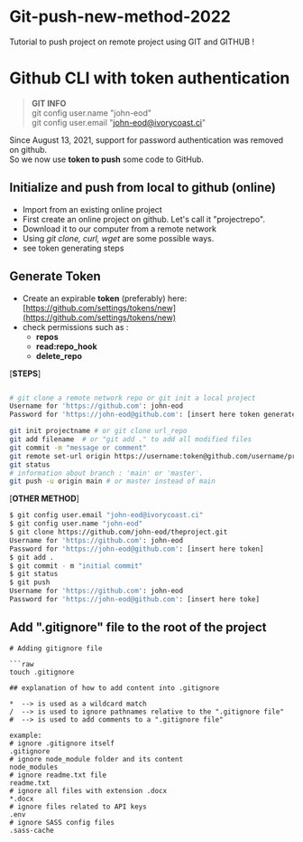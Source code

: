 # Git-push-new-method-2022
Tutorial to push project on remote project using GIT and GITHUB !

# Github CLI with token authentication

> **GIT INFO**  
git config user.name "john-eod"  
git config user.email "john-eod@ivorycoast.ci"  

Since August 13, 2021, support for password authentication was removed on github.  
So we now use **token to push** some code to GitHub.  

## Initialize and push from local to github (online)
- Import from an existing online project  
- First create an online project on github. Let's call it "projectrepo".  
- Download it to our computer from a remote network  
- Using *git clone, curl, wget* are some possible ways. 
- see token generating steps

## Generate Token 
- Create an expirable **token** (preferably) here: [https://github.com/settings/tokens/new](https://github.com/settings/tokens/new)  
- check permissions such as :  
   - **repos**  
   - **read:repo_hook**  
   - **delete_repo**  
  
[**STEPS**]

```sh 

# git clone a remote network repo or git init a local project
Username for 'https://github.com': john-eod
Password for 'https://john-eod@github.com': [insert here token generated] 

git init projectname # or git clone url_repo
git add filename  # or "git add ." to add all modified files 
git commit -m "message or comment"
git remote set-url origin https://username:token@github.com/username/projectrepo.git
git status 
# information about branch : 'main' or 'master'. 
git push -u origin main # or master instead of main
```
[**OTHER METHOD**]

```sh
$ git config user.email "john-eod@ivorycoast.ci"
$ git config user.name "john-eod"
$ git clone https://github.com/john-eod/theproject.git
Username for 'https://github.com': john-eod
Password for 'https://john-eod@github.com': [insert here token]
$ git add .
$ git commit - m "initial commit" 
$ git status
$ git push
Username for 'https://github.com': john-eod
Password for 'https://john-eod@github.com': [insert here toke] 

```

## Add ".gitignore" file to the root of the project

```
# Adding gitignore file

```raw
touch .gitignore

## explanation of how to add content into .gitignore

*  --> is used as a wildcard match
/  --> is used to ignore pathnames relative to the ".gitignore file"
#  --> is used to add comments to a ".gitignore file"

example:
# ignore .gitignore itself
.gitignore
# ignore node_module folder and its content
node_modules
# ignore readme.txt file
readme.txt
# ignore all files with extension .docx
*.docx
# ignore files related to API keys
.env
# ignore SASS config files
.sass-cache
```
